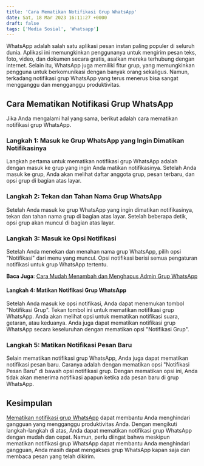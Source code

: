 ```yaml
---
title: 'Cara Mematikan Notifikasi Grup WhatsApp'
date: Sat, 18 Mar 2023 16:11:27 +0000
draft: false
tags: ['Media Sosial', 'Whatsapp']
---
```


WhatsApp adalah salah satu aplikasi pesan instan paling populer di seluruh dunia. Aplikasi ini memungkinkan penggunanya untuk mengirim pesan teks, foto, video, dan dokumen secara gratis, asalkan mereka terhubung dengan internet. Selain itu, WhatsApp juga memiliki fitur grup, yang memungkinkan pengguna untuk berkomunikasi dengan banyak orang sekaligus. Namun, terkadang notifikasi grup WhatsApp yang terus menerus bisa sangat mengganggu dan mengganggu produktivitas.

Cara Mematikan Notifikasi Grup WhatsApp
---------------------------------------

Jika Anda mengalami hal yang sama, berikut adalah cara mematikan notifikasi grup WhatsApp.

### Langkah 1: Masuk ke Grup WhatsApp yang Ingin Dimatikan Notifikasinya

Langkah pertama untuk mematikan notifikasi grup WhatsApp adalah dengan masuk ke grup yang ingin Anda matikan notifikasinya. Setelah Anda masuk ke grup, Anda akan melihat daftar anggota grup, pesan terbaru, dan opsi grup di bagian atas layar.

### Langkah 2: Tekan dan Tahan Nama Grup WhatsApp

Setelah Anda masuk ke grup WhatsApp yang ingin dimatikan notifikasinya, tekan dan tahan nama grup di bagian atas layar. Setelah beberapa detik, opsi grup akan muncul di bagian atas layar.

### Langkah 3: Masuk ke Opsi Notifikasi

Setelah Anda menekan dan menahan nama grup WhatsApp, pilih opsi "Notifikasi" dari menu yang muncul. Opsi notifikasi berisi semua pengaturan notifikasi untuk grup WhatsApp tertentu.

**Baca Juga**: [Cara Mudah Menambah dan Menghapus Admin Grup WhatsApp](https://blog.ajiekusumadhany.com/menambah-menghapus-admin-grup-whatsapp/)

#### Langkah 4: Matikan Notifikasi Grup WhatsApp

Setelah Anda masuk ke opsi notifikasi, Anda dapat menemukan tombol "Notifikasi Grup". Tekan tombol ini untuk mematikan notifikasi grup WhatsApp. Anda akan melihat opsi untuk mematikan notifikasi suara, getaran, atau keduanya. Anda juga dapat mematikan notifikasi grup WhatsApp secara keseluruhan dengan mematikan opsi "Notifikasi Grup".

### Langkah 5: Matikan Notifikasi Pesan Baru

Selain mematikan notifikasi grup WhatsApp, Anda juga dapat mematikan notifikasi pesan baru. Caranya adalah dengan mematikan opsi "Notifikasi Pesan Baru" di bawah opsi notifikasi grup. Dengan mematikan opsi ini, Anda tidak akan menerima notifikasi apapun ketika ada pesan baru di grup WhatsApp.

Kesimpulan
----------

[Mematikan notifikasi grup WhatsApp](https://faq.whatsapp.com/201923197669607/?locale=id_ID#:~:text=Buka%20chat%20grup%20WhatsApp%2C%20lalu,Bisukan%20notifikasi%20di%20sudut%20atas.&text=Ketuk%20Bisukan%20notifikasi.) dapat membantu Anda menghindari gangguan yang mengganggu produktivitas Anda. Dengan mengikuti langkah-langkah di atas, Anda dapat mematikan notifikasi grup WhatsApp dengan mudah dan cepat. Namun, perlu diingat bahwa meskipun mematikan notifikasi grup WhatsApp dapat membantu Anda menghindari gangguan, Anda masih dapat mengakses grup WhatsApp kapan saja dan membaca pesan yang telah dikirim.